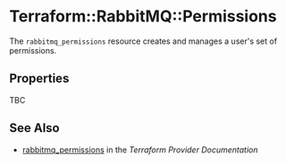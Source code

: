 # Terraform::RabbitMQ::Permissions

The ``rabbitmq_permissions`` resource creates and manages a user's set of
permissions.

## Properties

TBC

## See Also

* [rabbitmq_permissions](https://www.terraform.io/docs/providers/rabbitmq/r/permissions.html) in the _Terraform Provider Documentation_